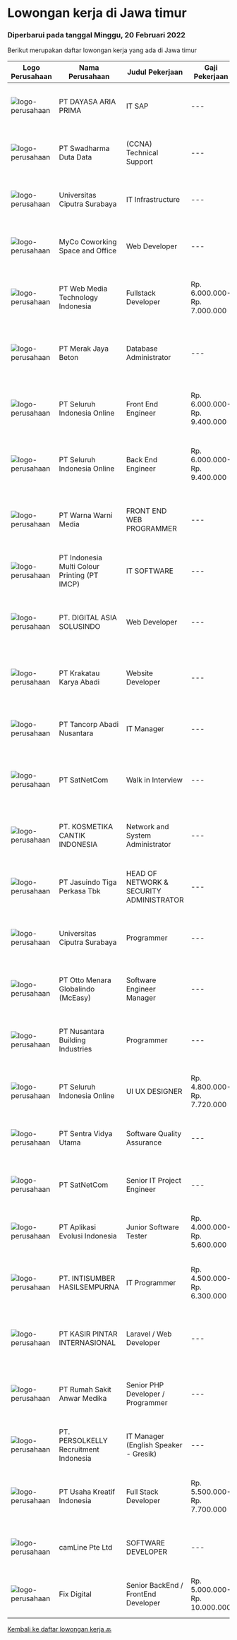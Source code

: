 
  # Lowongan kerja di Jawa timur

  ### Diperbarui pada tanggal Minggu, 20 Februari 2022

  Berikut merupakan daftar lowongan kerja yang ada di Jawa timur

  |Logo Perusahaan | Nama Perusahaan | Judul Pekerjaan | Gaji Pekerjaan | Lokasi | Deskripsi | Tanggal diunggah | Pranala |
  | -------------- | --------------- | --------------- | --------- | --------- | -------------- | ------- | ----------- |
  |![logo-perusahaan](https://us.123rf.com/450wm/pavelstasevich/pavelstasevich1811/pavelstasevich181101027/112815900-stock-vector-no-image-available-icon-flat-vector.jpg?ver=6)|PT DAYASA ARIA PRIMA|IT SAP|---|Gresik|Maintance existing SAP FICO module Develop new feature and report in SAP Give training how to use SAP create document (functional design, user manual,...|Sabtu, 19 Februari 2022|https://www.jobstreet.co.id/id/job/it-sap-3796232?token=0~8095ab6d-0cac-4aec-8e5b-5c65187df83f&sectionRank=1&jobId=jobstreet-id-job-3796232|
|![logo-perusahaan](https://image-service-cdn.seek.com.au/c9726dd48637f2122e69fa4f05bdeddb6166e3b5/ee4dce1061f3f616224767ad58cb2fc751b8d2dc)|PT Swadharma Duta Data|(CCNA) Technical Support|---|Jakarta Raya|Kualifikasi : D3- S1 bidang Teknik Informatika, Ilmu Komputer Usia 20 - 30 tahun Pengalaman di bidang IT Network 1 - 2 Tahun Menguasai bidang IT...|Jumat, 18 Februari 2022|https://www.jobstreet.co.id/id/job/ccna-technical-support-3795046?token=0~8095ab6d-0cac-4aec-8e5b-5c65187df83f&sectionRank=2&jobId=jobstreet-id-job-3795046|
|![logo-perusahaan](https://image-service-cdn.seek.com.au/61a668e162fedd86ae00bf43a51fd84e73670ff7/ee4dce1061f3f616224767ad58cb2fc751b8d2dc)|Universitas Ciputra Surabaya|IT Infrastructure|---|Surabaya|Kualifikasi : Memiliki pengalaman sebagai IT Server Administrator (Linux / Windows) Memiliki pengetahuan konsep network / jaringan infrastruktur...|Jumat, 18 Februari 2022|https://www.jobstreet.co.id/id/job/it-infrastructure-3795632?token=0~8095ab6d-0cac-4aec-8e5b-5c65187df83f&sectionRank=3&jobId=jobstreet-id-job-3795632|
|![logo-perusahaan](https://image-service-cdn.seek.com.au/8793de368cc6a5bc853fa9fd40ac7b3be87a541d/ee4dce1061f3f616224767ad58cb2fc751b8d2dc)|MyCo Coworking Space and Office|Web Developer|---|Jawa Timur|Job Desc : Menciptakan website sesuai dengan kebutuhan perusahaan Menciptakan website yang efektif &amp; user friendly Membantu digital marketing...|Sabtu, 19 Februari 2022|https://www.jobstreet.co.id/id/job/web-developer-3796220?token=0~8095ab6d-0cac-4aec-8e5b-5c65187df83f&sectionRank=4&jobId=jobstreet-id-job-3796220|
|![logo-perusahaan](https://image-service-cdn.seek.com.au/fe6569d61098f35222743f282f496686f78aefd7/ee4dce1061f3f616224767ad58cb2fc751b8d2dc)|PT Web Media Technology Indonesia|Fullstack Developer|Rp. 6.000.000-Rp. 7.000.000|Bali|We are Niagahoster, a tech company based in Yogyakarta that provides web-hosting services. To make Niagahoster web and products are packed with...|Sabtu, 19 Februari 2022|https://www.jobstreet.co.id/id/job/fullstack-developer-3786309?token=0~8095ab6d-0cac-4aec-8e5b-5c65187df83f&sectionRank=5&jobId=jobstreet-id-job-3786309|
|![logo-perusahaan](https://image-service-cdn.seek.com.au/86ac029296b2e0b3727a272d10fcedc441d5a09a/ee4dce1061f3f616224767ad58cb2fc751b8d2dc)|PT Merak Jaya Beton|Database Administrator|---|Surabaya|Tugas &amp; tanggung jawab : Memiliki kewenangan penuh dalam melakukan pengawasan atas sistem dan prosedur kerja seluruh Departemen dalam perusahaan....|Sabtu, 19 Februari 2022|https://www.jobstreet.co.id/id/job/database-administrator-3796222?token=0~8095ab6d-0cac-4aec-8e5b-5c65187df83f&sectionRank=6&jobId=jobstreet-id-job-3796222|
|![logo-perusahaan](https://image-service-cdn.seek.com.au/c768f0670f8f8212da7de609b6af9d0b2e5134cc/ee4dce1061f3f616224767ad58cb2fc751b8d2dc)|PT Seluruh Indonesia Online|Front End Engineer|Rp. 6.000.000-Rp. 9.400.000|Aceh|Front End Engineer1. Memiliki pengalaman dengan bahasa pemrograman atau framework Front End, terutama React.js 2. Memiliki keahilan dalam membangun...|Jumat, 18 Februari 2022|https://www.jobstreet.co.id/id/job/front-end-engineer-3784331?token=0~8095ab6d-0cac-4aec-8e5b-5c65187df83f&sectionRank=7&jobId=jobstreet-id-job-3784331|
|![logo-perusahaan](https://image-service-cdn.seek.com.au/c768f0670f8f8212da7de609b6af9d0b2e5134cc/ee4dce1061f3f616224767ad58cb2fc751b8d2dc)|PT Seluruh Indonesia Online|Back End Engineer|Rp. 6.000.000-Rp. 9.400.000|Aceh|Back End Engineer1. Memiliki pengalaman dalam membangun RESTful APIs2. Menguasai bahasa pemrograman seperti PHP, terutama Framework Laravel3. Familiar...|Jumat, 18 Februari 2022|https://www.jobstreet.co.id/id/job/back-end-engineer-3784329?token=0~8095ab6d-0cac-4aec-8e5b-5c65187df83f&sectionRank=8&jobId=jobstreet-id-job-3784329|
|![logo-perusahaan](https://image-service-cdn.seek.com.au/8a8aab9f7ef38dece8f0c386a0ab89b374c831c5/ee4dce1061f3f616224767ad58cb2fc751b8d2dc)|PT Warna Warni Media|FRONT END WEB PROGRAMMER|---|Jawa Timur|Deskripsi: Membuat aplikasi sesuai dengan kebutuhan perusahaan, termasuk existing aplikasi Mewujudkan desain web menjadi system yang berfungsi dengan...|Sabtu, 19 Februari 2022|https://www.jobstreet.co.id/id/job/front-end-web-programmer-3786119?token=0~8095ab6d-0cac-4aec-8e5b-5c65187df83f&sectionRank=9&jobId=jobstreet-id-job-3786119|
|![logo-perusahaan](https://image-service-cdn.seek.com.au/70294b6445f466b423ab7d9751002bfdd4afc29e/ee4dce1061f3f616224767ad58cb2fc751b8d2dc)|PT Indonesia Multi Colour Printing (PT IMCP)|IT SOFTWARE|---|Surabaya|PT.IMCP hiring for IT Software Engineer with these requirements : Bachelor Degree of Information Technology, System Information, Computer Science,...|Jumat, 18 Februari 2022|https://www.jobstreet.co.id/id/job/it-software-3776647?token=0~8095ab6d-0cac-4aec-8e5b-5c65187df83f&sectionRank=10&jobId=jobstreet-id-job-3776647|
|![logo-perusahaan](https://image-service-cdn.seek.com.au/c46a7338cac51e8b3939ecbd0e19de767209e6c9/ee4dce1061f3f616224767ad58cb2fc751b8d2dc)|PT. DIGITAL ASIA SOLUSINDO|Web Developer|---|Surabaya|Deskripsi pekerjaan: Membuat sebuah website yang responsif dengan atau tanpa framework (Vue.JS). Mengerjakan Memberikan technical support / bug fixing...|Sabtu, 19 Februari 2022|https://www.jobstreet.co.id/id/job/web-developer-3786922?token=0~8095ab6d-0cac-4aec-8e5b-5c65187df83f&sectionRank=11&jobId=jobstreet-id-job-3786922|
|![logo-perusahaan](https://image-service-cdn.seek.com.au/0f7dc57e1ffcc42efda4e322d5dda4397791f564/ee4dce1061f3f616224767ad58cb2fc751b8d2dc)|PT Krakatau Karya Abadi|Website Developer|---|Surabaya|Website DeveloperSurabaya, IndonesiaAbout SuperWe are a group of business enthusiasts, scientists, communicators, designers, productive mothers and...|Sabtu, 19 Februari 2022|https://www.jobstreet.co.id/id/job/website-developer-3786941?token=0~8095ab6d-0cac-4aec-8e5b-5c65187df83f&sectionRank=12&jobId=jobstreet-id-job-3786941|
|![logo-perusahaan](https://image-service-cdn.seek.com.au/0652efd055f36d8e60bf80af55e8fc4a60ec4d88/ee4dce1061f3f616224767ad58cb2fc751b8d2dc)|PT Tancorp Abadi Nusantara|IT Manager|---|Surabaya|Developing strategy on how IT Department can contribute to business through system availability, reliability and security.This position requires:...|Kamis, 17 Februari 2022|https://www.jobstreet.co.id/id/job/it-manager-3794400?token=0~8095ab6d-0cac-4aec-8e5b-5c65187df83f&sectionRank=13&jobId=jobstreet-id-job-3794400|
|![logo-perusahaan](https://image-service-cdn.seek.com.au/6108f58b8d52b8e5523830ee4b11d6074377e515/ee4dce1061f3f616224767ad58cb2fc751b8d2dc)|PT SatNetCom|Walk in Interview|---|Jawa Timur|OPEN POSITIONS: C# Software Engineer Android Software Engineer IT System Analyst Network Operation Center Senior Electronic Engineer IT Senior Project...|Kamis, 17 Februari 2022|https://www.jobstreet.co.id/id/job/walk-in-interview-3793902?token=0~8095ab6d-0cac-4aec-8e5b-5c65187df83f&sectionRank=14&jobId=jobstreet-id-job-3793902|
|![logo-perusahaan](https://image-service-cdn.seek.com.au/a23ed4120d2876f8be2a340ca1a6bca9fe617562/ee4dce1061f3f616224767ad58cb2fc751b8d2dc)|PT. KOSMETIKA CANTIK INDONESIA|Network and System Administrator|---|Malang|JOBDESC Memberikan pengawasan teknis WAN &amp; LAN termasuk perencanaan, implementasi, pemeliharaan, dan pemecahan masalah. Mempersiapkan dan...|Jumat, 18 Februari 2022|https://www.jobstreet.co.id/id/job/network-and-system-administrator-3795496?token=0~8095ab6d-0cac-4aec-8e5b-5c65187df83f&sectionRank=15&jobId=jobstreet-id-job-3795496|
|![logo-perusahaan](https://image-service-cdn.seek.com.au/f9cd043f1011fee386470591649d3e30b502df59/ee4dce1061f3f616224767ad58cb2fc751b8d2dc)|PT Jasuindo Tiga Perkasa Tbk|HEAD OF NETWORK & SECURITY ADMINISTRATOR|---|Sidoarjo|Kualifikasi : Pendidikan Minimal S1 Teknik Informatika/ Teknik Elektro Mempunyai pengalaman minimal 3 tahun dibidang yang sama Memiliki pengetahuan...|Jumat, 18 Februari 2022|https://www.jobstreet.co.id/id/job/head-of-network-security-administrator-3795562?token=0~8095ab6d-0cac-4aec-8e5b-5c65187df83f&sectionRank=16&jobId=jobstreet-id-job-3795562|
|![logo-perusahaan](https://image-service-cdn.seek.com.au/61a668e162fedd86ae00bf43a51fd84e73670ff7/ee4dce1061f3f616224767ad58cb2fc751b8d2dc)|Universitas Ciputra Surabaya|Programmer|---|Surabaya|Memiliki pengalaman menggunakan metode SDLC dalam pembuatan aplikasi web menggunakan PHP dengan framework Codelgniter, HTML5, CSS3, dan JQuery...|Jumat, 18 Februari 2022|https://www.jobstreet.co.id/id/job/programmer-3795635?token=0~8095ab6d-0cac-4aec-8e5b-5c65187df83f&sectionRank=17&jobId=jobstreet-id-job-3795635|
|![logo-perusahaan](https://image-service-cdn.seek.com.au/f315f0c605a36ea3a033e6abb5c67515d4b00ff5/ee4dce1061f3f616224767ad58cb2fc751b8d2dc)|PT Otto Menara Globalindo (McEasy)|Software Engineer Manager|---|Surabaya|Responsibilities: Manage a team of high performing Software Engineer Give constructive and thoughtful feedback, nurturing, and create an inclusive...|Jumat, 18 Februari 2022|https://www.jobstreet.co.id/id/job/software-engineer-manager-3778512?token=0~8095ab6d-0cac-4aec-8e5b-5c65187df83f&sectionRank=18&jobId=jobstreet-id-job-3778512|
|![logo-perusahaan](https://image-service-cdn.seek.com.au/ddb3d7c824605196603573dec72c249975c6b4f6/ee4dce1061f3f616224767ad58cb2fc751b8d2dc)|PT Nusantara Building Industries|Programmer|---|Surabaya|REQUIREMENT :Usia maksimal 30 tahunPendidikan D3/S1 Teknik/Manajemen InformatikaMenguasai Php, Phyton, Database SQLDiutamakan yang sudah...|Jumat, 18 Februari 2022|https://www.jobstreet.co.id/id/job/programmer-3795068?token=0~8095ab6d-0cac-4aec-8e5b-5c65187df83f&sectionRank=19&jobId=jobstreet-id-job-3795068|
|![logo-perusahaan](https://image-service-cdn.seek.com.au/c768f0670f8f8212da7de609b6af9d0b2e5134cc/ee4dce1061f3f616224767ad58cb2fc751b8d2dc)|PT Seluruh Indonesia Online|UI UX DESIGNER|Rp. 4.800.000-Rp. 7.720.000|Aceh|# Memiliki pengalaman di atas# Penempatan di kota Medan# Interview di lakukan secara Online dan Offline# Harus melewati tahapan seleksi sesuai sop...|Kamis, 17 Februari 2022|https://www.jobstreet.co.id/id/job/ui-ux-designer-3782793?token=0~8095ab6d-0cac-4aec-8e5b-5c65187df83f&sectionRank=20&jobId=jobstreet-id-job-3782793|
|![logo-perusahaan](https://image-service-cdn.seek.com.au/89a4b4d8e6af0c01c230c2b1f638fbea996731cb/ee4dce1061f3f616224767ad58cb2fc751b8d2dc)|PT Sentra Vidya Utama|Software Quality Assurance|---|Surabaya|Job Desc: Review requirements, specifications, and technical design documents to provide timely and meaningful feedback Create detailed,...|Sabtu, 19 Februari 2022|https://www.jobstreet.co.id/id/job/software-quality-assurance-3786201?token=0~8095ab6d-0cac-4aec-8e5b-5c65187df83f&sectionRank=21&jobId=jobstreet-id-job-3786201|
|![logo-perusahaan](https://image-service-cdn.seek.com.au/6108f58b8d52b8e5523830ee4b11d6074377e515/ee4dce1061f3f616224767ad58cb2fc751b8d2dc)|PT SatNetCom|Senior IT Project Engineer|---|Jawa Timur|Skills Supervisory lead skills: able to execute plans and lead project team or sub-team to accomplish the task. Good knowledge about IT System  Good...|Rabu, 16 Februari 2022|https://www.jobstreet.co.id/id/job/senior-it-project-engineer-3781677?token=0~8095ab6d-0cac-4aec-8e5b-5c65187df83f&sectionRank=22&jobId=jobstreet-id-job-3781677|
|![logo-perusahaan](https://image-service-cdn.seek.com.au/8a1bc4b6d87493a86f3053a990557345773404ef/ee4dce1061f3f616224767ad58cb2fc751b8d2dc)|PT Aplikasi Evolusi Indonesia|Junior Software Tester|Rp. 4.000.000-Rp. 5.600.000|Yogyakarta|What you will be doing (Roles and Responsibilities) Write test cases/documentations based on the requirement Perform test execution (manual) Track and...|Rabu, 16 Februari 2022|https://www.jobstreet.co.id/id/job/junior-software-tester-3792484?token=0~8095ab6d-0cac-4aec-8e5b-5c65187df83f&sectionRank=23&jobId=jobstreet-id-job-3792484|
|![logo-perusahaan](https://image-service-cdn.seek.com.au/53af6d3b9d67b0cee26d0bd70165989b4d0246c4/ee4dce1061f3f616224767ad58cb2fc751b8d2dc)|PT. INTISUMBER HASILSEMPURNA|IT Programmer|Rp. 4.500.000-Rp. 6.300.000|Surabaya|Deskripsi Pekerjaan : berpengalaman dengan aplikasi database MySQL berpengalaman mengoperasikan system SAP menguasai konsep webservice ( Javascript,...|Rabu, 16 Februari 2022|https://www.jobstreet.co.id/id/job/it-programmer-3793244?token=0~8095ab6d-0cac-4aec-8e5b-5c65187df83f&sectionRank=24&jobId=jobstreet-id-job-3793244|
|![logo-perusahaan](https://image-service-cdn.seek.com.au/0361bae937596b43e3f2a473257008c2d4f70004/ee4dce1061f3f616224767ad58cb2fc751b8d2dc)|PT KASIR PINTAR INTERNASIONAL|Laravel / Web Developer|---|Surabaya|Sebagai Software Engineer, peran utama anda adalah merancang dan mengembangkan API serta sistem backend yang mampu bertahan dalam jangka waktu yang...|Jumat, 18 Februari 2022|https://www.jobstreet.co.id/id/job/laravel-web-developer-3795381?token=0~8095ab6d-0cac-4aec-8e5b-5c65187df83f&sectionRank=25&jobId=jobstreet-id-job-3795381|
|![logo-perusahaan](https://image-service-cdn.seek.com.au/3a6c2b428606f5e003e4942f9212030098d2ff6b/ee4dce1061f3f616224767ad58cb2fc751b8d2dc)|PT Rumah Sakit Anwar Medika|Senior PHP Developer / Programmer|---|Sidoarjo|Job Description:1. Mahir pemrograman PHP dan menguasai framework Laravel &amp; CodeIgniter2. Menguasai database Postgresql dan mySQL3. Menyertakan...|Jumat, 18 Februari 2022|https://www.jobstreet.co.id/id/job/senior-php-developer-programmer-3785423?token=0~8095ab6d-0cac-4aec-8e5b-5c65187df83f&sectionRank=26&jobId=jobstreet-id-job-3785423|
|![logo-perusahaan](https://image-service-cdn.seek.com.au/a778cc2d537d275f0abc3d64068f14c4c640057e/ee4dce1061f3f616224767ad58cb2fc751b8d2dc)|PT. PERSOLKELLY Recruitment Indonesia|IT Manager (English Speaker - Gresik)|---|Gresik|Candidate must possess at least a Bachelor's Degree, Master's Degree / Post Graduate Degree, Computer Science/Information Technology or equivalent....|Selasa, 15 Februari 2022|https://www.jobstreet.co.id/id/job/it-manager-english-speaker-gresik-3790678?token=0~8095ab6d-0cac-4aec-8e5b-5c65187df83f&sectionRank=27&jobId=jobstreet-id-job-3790678|
|![logo-perusahaan](https://image-service-cdn.seek.com.au/9b9d25b0d5ae602c79a7347288a35b1f36945b5b/ee4dce1061f3f616224767ad58cb2fc751b8d2dc)|PT Usaha Kreatif Indonesia|Full Stack Developer|Rp. 5.500.000-Rp. 7.700.000|Surabaya|Diutamakan lulusan S1 jurusan Sistem Informasi, Teknik Informatika, Computer Science, atau jurusan sejenis lainnya Memiliki pengalaman minimal 1 tahun...|Sabtu, 19 Februari 2022|https://www.jobstreet.co.id/id/job/full-stack-developer-3786978?token=0~8095ab6d-0cac-4aec-8e5b-5c65187df83f&sectionRank=28&jobId=jobstreet-id-job-3786978|
|![logo-perusahaan](https://image-service-cdn.seek.com.au/19b64dc0cc941a960602e28f7d4304abd327b95c/ee4dce1061f3f616224767ad58cb2fc751b8d2dc)|camLine  Pte Ltd|SOFTWARE DEVELOPER|---|Surabaya|Currently is work-from-home arrangement until further noticeJob Description : Involve in the entire development cycle from requirements analysis to...|Sabtu, 19 Februari 2022|https://www.jobstreet.co.id/id/job/software-developer-3779869?token=0~8095ab6d-0cac-4aec-8e5b-5c65187df83f&sectionRank=29&jobId=jobstreet-id-job-3779869|
|![logo-perusahaan](https://image-service-cdn.seek.com.au/7cc2d3c9df01794bbc48dfe0cfc38b61783a6ab3/ee4dce1061f3f616224767ad58cb2fc751b8d2dc)|Fix Digital|Senior BackEnd / FrontEnd Developer|Rp. 5.000.000-Rp. 10.000.000|Jawa Timur|Job DescriptionKualifikasi:  Berpengalaman minimal 2 tahun Terbiasa membuat Web Service / Rest Api Terbiasa menggunakan Mysql / Postgree. Target...|Sabtu, 19 Februari 2022|https://www.jobstreet.co.id/id/job/senior-backend-frontend-developer-3780161?token=0~8095ab6d-0cac-4aec-8e5b-5c65187df83f&sectionRank=30&jobId=jobstreet-id-job-3780161|


  [Kembali ke daftar lowongan kerja 🔙](../README.md#daftar-lowongan-kerja)
  